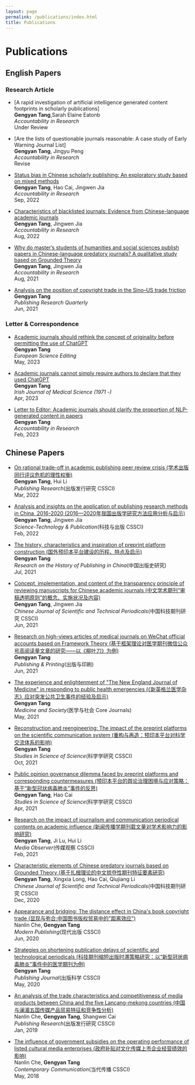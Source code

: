 ```yaml
---
layout: page
permalink: /publications/index.html
title: Publications
---
```


# Publications

## English Papers

### Research Article

- [A rapid investigation of artificial intelligence generated content footprints in scholarly publications]<br>**Gengyan Tang**,Sarah Elaine Eatonb<br>*Accountability in Research*<br> Under Review

- [Are the lists of questionable journals reasonable: A case study of Early Warning Journal List]<br>**Gengyan Tang**, Jingyu Peng<br>*Accountability in Research*<br> Revise

- [Status bias in Chinese scholarly publishing: An exploratory study based on mixed methods](https://www.tandfonline.com/doi/full/10.1080/08989621.2022.2117621)<br>**Gengyan Tang**, Hao Cai, Jingwen Jia<br>*Accountability in Research*<br> Sep, 2022

- [Characteristics of blacklisted journals: Evidence from Chinese-language academic journals](https://www.tandfonline.com/doi/full/10.1080/08989621.2022.2112953)<br>**Gengyan Tang**, Jingwen Jia<br>*Accountability in Research*<br> Aug, 2022

- [Why do master’s students of humanities and social sciences publish papers in Chinese-language predatory journals? A qualitative study based on Grounded Theory](https://www.tandfonline.com/doi/full/10.1080/08989621.2021.1960164)<br>**Gengyan Tang**, Jingwen Jia<br>*Accountability in Research*<br> Aug, 2021

- [Analysis on the position of copyright trade in the Sino–US trade friction](https://link.springer.com/article/10.1007/s12109-020-09719-z)<br>**Gengyan Tang**<br>*Publishing Research Quarterly*<br> Jun, 2021

### Letter & Correspondence

- [Academic journals should rethink the concept of originality before permitting the use of ChatGPT](https://ese.arphahub.com/article/104148/)<br>**Gengyan Tang**<br>*European Science Editing*<br> May, 2023

- [Academic journals cannot simply require authors to declare that they used ChatGPT](https://link.springer.com/article/10.1007/s11845-023-03374-x)<br>**Gengyan Tang**<br>*Irish Journal of Medical Science (1971 -)*<br> Apr, 2023

- [Letter to Editor: Academic journals should clarify the proportion of NLP-generated content in papers](https://www.tandfonline.com/doi/full/10.1080/08989621.2023.2180359)<br>**Gengyan Tang**<br>*Accountability in Research*<br> Feb, 2023

## Chinese Papers

- [On rational trade-off in academic publishing peer review crisis (学术出版同行评议危机的理性权衡)](https://kns.cnki.net/kcms/detail/detail.aspx?doi=10.19393/j.cnki.cn11-1537/g2.2022.03.016)<br>**Gengyan Tang**, Hui Li<br>*Publishing Research*(出版发行研究 CSSCI)<br> Mar, 2022

- [Analysis and insights on the application of publishing research methods in China, 2016-2020 (2016—2020年我国出版学研究方法应用分析与启示)](https://kns.cnki.net/kcms/detail/detail.aspx?doi=10.16510/j.cnki.kjycb.20220118.003)<br>**Gengyan Tang**, Jingwen Jia<br>*Science-Technology & Publication*(科技与出版 CSSCI)<br> Feb, 2022

- [The history, characteristics and inspiration of preprint platform construction (国外预印本平台建设的历程、特点及启示)](https://kns.cnki.net/kcms/detail/detail.aspx?filename=ZCBS202103012&dbcode=CJFQ&dbname=CJFD2021&v=XL9a9Ci0xIx95uOYH3jau8kfDPKIAdataX9KjRSAJ3qgsJB1iqSma9PMlyBVy-ug)<br>**Gengyan Tang**<br>*Research on the History of Publishing in China*(中国出版史研究)<br> Jul, 2021

- [Concept, implementation, and content of the transparency principle of reviewing manuscripts for Chinese academic journals (中文学术期刊“审稿透明原则”的概念、实施状况及内容)](https://www.cjstp.cn/CN/10.11946/cjstp.202012311066)<br>**Gengyan Tang**, Jingwen Jia<br>*Chinese Journal of Scientific and Technical Periodicals*(中国科技期刊研究 CSSCI)<br> Jun, 2021

- [Research on high-views articles of medical journals on WeChat official accounts based on Framework Theory (基于框架理论对医学期刊微信公众号高阅读量文章的研究——以《柳叶刀》为例)](https://kns.cnki.net/kcms/detail/detail.aspx?doi=10.19619/j.issn.1007-1938.2021.00.032)<br>**Gengyan Tang**<br>*Publishing & Printing*(出版与印刷)<br> Jun, 2021

- [The experience and enlightenment of "The New England Journal of Medicine" in responding to public health emergencies (《新英格兰医学杂志》应对突发公共卫生事件的经验及启示)](https://kns.cnki.net/kcms/detail/detail.aspx?doi=10.13723/j.yxysh.2021.05.015)<br>**Gengyan Tang**<br>*Medicine and Society*(医学与社会 Core Journals)<br> May, 2021

- [Reconstruction and reengineering: The impact of the preprint platforms on the scientific communication system (重构与再造：预印本平台对科学交流体系的影响)](https://kns.cnki.net/kcms/detail/detail.aspx?doi=10.16192/j.cnki.1003-2053.20210327.002)<br>**Gengyan Tang**<br>*Studies in Science of Science*(科学学研究 CSSCI)<br> Oct, 2021

- [Public opinion governance dilemma faced by preprint platforms and corresponding countermeasures (预印本平台的舆论治理困境与应对策略：基于“新型冠状病毒肺炎”事件的反思)](https://kns.cnki.net/kcms/detail/detail.aspx?doi=10.16192/j.cnki.1003-2053.20201204.005)<br>**Gengyan Tang**, Hao Cai<br>*Studies in Science of Science*(科学学研究 CSSCI)<br> Apr, 2021

- [Research on the impact of journalism and communication periodical contents on academic influence (新闻传播学期刊载文量对学术影响力的影响研究)](https://kns.cnki.net/kcms/detail/detail.aspx?doi=10.19480/j.cnki.cmgc.2021.02.013)<br>**Gengyan Tang**, Ji Lu, Hui Li<br>*Media Observer*(传媒观察 CSSCI)<br> Feb, 2021

- [Characteristic elements of Chinese predatory journals based on Grounded Theory (基于扎根理论的中文掠夺性期刊特征要素研究)](https://www.cjstp.cn/CN/10.11946/cjstp.202005160497)<br>**Gengyan Tang**, Xingxia Long, Hao Cai, Qiujiang Li<br>*Chinese Journal of Scientific and Technical Periodicals*(中国科技期刊研究 CSSCI)<br> Dec, 2020

- [Appearance and bridging: The distance effect in China's book copyright trade (显现与弥合:中国图书版权贸易中的"距离效应")](https://kns.cnki.net/kcms2/article/abstract?v=3uoqIhG8C44YLTlOAiTRKibYlV5Vjs7i8oRR1PAr7RxjuAJk4dHXomq8u2-At07eo1X5C8gg0mCP8xpoCcx_7z5PauEGohsM&uniplatform=NZKPT)<br>Nanlin Che, **Gengyan Tang**<br>*Modern Publishing*(现代出版 CSSCI)<br> Jun, 2020

- [Strategies on shortening publication delays of scientific and technological periodicals (科技期刊缩短出版时滞策略研究：以“新型冠状病毒肺炎”事件中的医学期刊为例)](https://kns.cnki.net/kcms/detail/detail.aspx?doi=10.13363/j.publishingjournal.2020.03.011)<br>**Gengyan Tang**<br>*Publishing Journal*(出版科学 CSSCI)<br> May, 2020

- [An analysis of the trade characteristics and competitiveness of media products between China and the five Lancang-mekong countries (中国与澜湄五国传媒产品贸易特征和竞争性分析)](https://www.cnki.net/kcms/doi/10.19393/j.cnki.cn11-1537/g2.2019.01.023.html)<br>Nanlin Che, **Gengyan Tang**, Shangwei Cai<br>*Publishing Research*(出版发行研究 CSSCI)<br> Jan, 2019

- [The influence of government subsidies on the operating performance of listed cultural media enterprises (政府补贴对文化传媒上市企业经营绩效的影响)](https://kns.cnki.net/kcms2/article/abstract?v=3uoqIhG8C44YLTlOAiTRKibYlV5Vjs7i0-kJR0HYBJ80QN9L51zrP36WzycZei661FYHl4s3IKPmyF0pScvMXxwo8bxkmXko&uniplatform=NZKPT)<br>Nanlin Che, **Gengyan Tang**<br>*Contemporary Communication*(当代传播 CSSCI)<br> May, 2018
